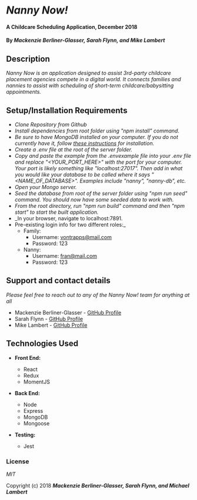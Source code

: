 # _Nanny Now!_

#### A Childcare Scheduling Application, December 2018

#### By _**Mackenzie Berliner-Glasser, Sarah Flynn, and Mike Lambert**_

## Description

_Nanny Now is an application designed to assist 3rd-party childcare placement agencies compete in a digital world. It connects families and nannies to assist with scheduling of short-term childcare/babysitting appointments._

## Setup/Installation Requirements

* _Clone Repository from Github_
* _Install dependencies from root folder using "npm install" command._
* _Be sure to have MongoDB installed on your computer. If you do not currently have it, follow [these instructions](https://docs.mongodb.com/manual/installation/) for installation._
* _Create a .env file at the root of the server folder._
* _Copy and paste the example from the .envexample file into your .env file and replace "<YOUR_PORT_HERE>" with the port for your computer. Your port is likely something like "localhost:27017". Then add in what you would like your database to be called where it says "<NAME_OF_DATABASE>". Examples include "nanny", "nanny-db", etc._
* _Open your Mongo server._
* _Seed the database from root of the server folder using "npm run seed" command. You should now have some seeded data to work with._
* _From the root directory, run "npm run build" command and then "npm start" to start the built application._
* _In your browser, navigate to localhost:7891.
* Pre-existing login info for two different roles:_
  * Family:
    * Username: vontrapps@mail.com
    * Password: 123
  * Nanny:
    * Username: fran@mail.com
    * Password: 123

## Support and contact details

_Please feel free to reach out to any of the Nanny Now! team for anything at all_
* Mackenzie Berliner-Glasser - [GitHub Profile](https://github.com/MackenzieBerliner-Glasser)
* Sarah Flynn - [GitHub Profile](https://github.com/sarahflynn)
* Mike Lambert - [GitHub Profile](https://github.com/MikeBLambert)

## Technologies Used

* **Front End:**
  * React
  * Redux
  * MomentJS

* **Back End:**
  * Node
  * Express
  * MongoDB
  * Mongoose

* **Testing:**
  * Jest

### License

*MIT*

Copyright (c) 2018 **_Mackenzie Berliner-Glasser, Sarah Flynn, and Michael Lambert_**